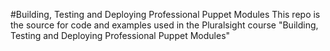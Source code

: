 #Building, Testing and Deploying Professional Puppet Modules
This repo is the source for code and examples used in the Pluralsight course
"Building, Testing and Deploying Professional Puppet Modules"
